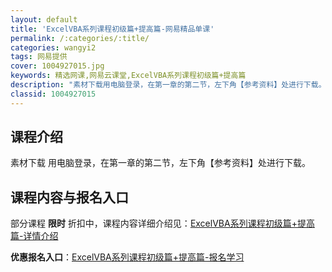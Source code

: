 ```yaml
---
layout: default
title: 'ExcelVBA系列课程初级篇+提高篇-网易精品单课'
permalink: /:categories/:title/
categories: wangyi2
tags: 网易提供
cover: 1004927015.jpg
keywords: 精选网课,网易云课堂,ExcelVBA系列课程初级篇+提高篇
description: "素材下载用电脑登录，在第一章的第二节，左下角【参考资料】处进行下载。ExcelVBA系列课程初级篇+提高篇"
classid: 1004927015
---
```


## 课程介绍

素材下载
用电脑登录，在第一章的第二节，左下角【参考资料】处进行下载。

## 课程内容与报名入口

部分课程 **限时** 折扣中，课程内容详细介绍见：[ExcelVBA系列课程初级篇+提高篇-详情介绍](https://study.163.com/course/introduction/1004927015.htm?share=1&shareId=1025206652&utm_campaign=share&utm_medium=iphoneShare&utm_source=&utm_u=1025206652)

**优惠报名入口**：[ExcelVBA系列课程初级篇+提高篇-报名学习](https://study.163.com/course/introduction/1004927015.htm?share=1&shareId=1025206652&utm_campaign=share&utm_medium=iphoneShare&utm_source=&utm_u=1025206652)

